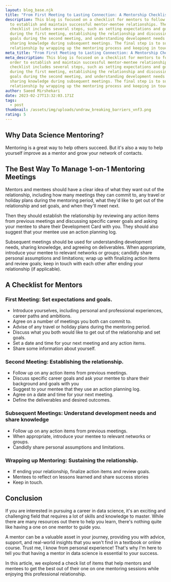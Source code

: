 ```yaml
---
layout: blog_base.njk
title: "From First Meeting to Lasting Connection: A Mentorship Checklist"
description: This blog is focused on a checklist for mentors to follow in order
  to establish and maintain successful mentor-mentee relationships. The
  checklist includes several steps, such as setting expectations and goals
  during the first meeting, establishing the relationship and discussing career
  goals during the second meeting, and understanding development needs and
  sharing knowledge during subsequent meetings. The final step is to sustain the
  relationship by wrapping up the mentoring process and keeping in touch.
meta_title: "From First Meeting to Lasting Connection: A Mentorship Checklist"
meta_description: This blog is focused on a checklist for mentors to follow in
  order to establish and maintain successful mentor-mentee relationships. The
  checklist includes several steps, such as setting expectations and goals
  during the first meeting, establishing the relationship and discussing career
  goals during the second meeting, and understanding development needs and
  sharing knowledge during subsequent meetings. The final step is to sustain the
  relationship by wrapping up the mentoring process and keeping in touch.
author: Saeed Mirshekari
date: 2023-02-27T13:32:03.171Z
tags:
  - post
thumbnail: /assets/img/uploads/undraw_breaking_barriers_vnf3.png
rating: 5
---
```

<h2> Why Data Science Mentoring? </h2>

Mentoring is a great way to help others succeed. But it's also a way to help yourself improve as a mentor and grow your network of contacts.

<h2> The Best Way To Manage 1-on-1 Mentoring Meetings </h2>

Mentors and mentees should have a clear idea of what they want out of the relationship, including how many meetings they can commit to, any travel or holiday plans during the mentoring period, what they'd like to get out of the relationship and set goals, and when they'll meet next.

Then they should establish the relationship by reviewing any action items from previous meetings and discussing specific career goals and asking your mentee to share their Development Card with you. They should also suggest that your mentee use an action planning log.

Subsequent meetings should be used for understanding development needs, sharing knowledge, and agreeing on deliverables. When appropriate, introduce your mentee to relevant networks or groups; candidly share personal assumptions and limitations; wrap up with finalizing action items and review goals; keep in touch with each other after ending your relationship (if applicable).

<h2> A Checklist for Mentors</h2>

<h3>  First Meeting: Set expectations and goals.</h3>

- Introduce yourselves, including personal and professional experiences, career paths and ambitions. 
- Agree on a number of meetings you both can commit to. 
- Advise of any travel or holiday plans during the mentoring period. 
- Discuss what you both would like to get out of the relationship and set goals. 
- Set a date and time for your next meeting and any action items. 
- Share some information about yourself. 

<h3>  Second Meeting: Establishing the relationship.</h3>

- Follow up on any action items from previous meetings. 
- Discuss specific career goals and ask your mentee to share their background and goals with you
- Suggest to your mentee that they use an action planning log. 
- Agree on a date and time for your next meeting. 
- Define the deliverables and desired outcomes. 

<h3> Subsequent Meetings: Understand development needs and share knowledge</h3>

- Follow up on any action items from previous meetings. 
- When appropriate, introduce your mentee to relevant networks or groups. 
- Candidly share personal assumptions and limitations. 

<h3> Wrapping up Mentoring: Sustaining the relationship.</h3>

- If ending your relationship, finalize action items and review goals. 
- Mentees to reflect on lessons learned and share success stories
- Keep in touch.

<h2> Conclusion </h2>

If you are interested in pursuing a career in data science, it's an exciting and challenging field that requires a lot of skills and knowledge to master. While there are many resources out there to help you learn, there's nothing quite like having a one on one mentor to guide you. 

A mentor can be a valuable asset in your journey, providing you with advice, support, and real-world insights that you won't find in a textbook or online course. Trust me, I know from personal experience! That's why I'm here to tell you that having a mentor in data science is essential to your success. 

In this article, we explored a check list of items that help mentors and mentees to get the best out of their one on one mentoring sessions while enjoying this professional relationship.